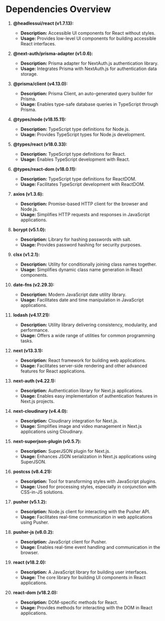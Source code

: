 # Dependencies Overview

1. **@headlessui/react (v1.7.13):**
   - **Description:** Accessible UI components for React without styles.
   - **Usage:** Provides low-level UI components for building accessible React interfaces.

2. **@next-auth/prisma-adapter (v1.0.6):**
   - **Description:** Prisma adapter for NextAuth.js authentication library.
   - **Usage:** Integrates Prisma with NextAuth.js for authentication data storage.

3. **@prisma/client (v4.13.0):**
   - **Description:** Prisma Client, an auto-generated query builder for Prisma.
   - **Usage:** Enables type-safe database queries in TypeScript through Prisma.

4. **@types/node (v18.15.11):**
   - **Description:** TypeScript type definitions for Node.js.
   - **Usage:** Provides TypeScript types for Node.js development.

5. **@types/react (v18.0.33):**
   - **Description:** TypeScript type definitions for React.
   - **Usage:** Enables TypeScript development with React.

6. **@types/react-dom (v18.0.11):**
   - **Description:** TypeScript type definitions for ReactDOM.
   - **Usage:** Facilitates TypeScript development with ReactDOM.

7. **axios (v1.3.6):**
   - **Description:** Promise-based HTTP client for the browser and Node.js.
   - **Usage:** Simplifies HTTP requests and responses in JavaScript applications.

8. **bcrypt (v5.1.0):**
   - **Description:** Library for hashing passwords with salt.
   - **Usage:** Provides password hashing for security purposes.

9. **clsx (v1.2.1):**
   - **Description:** Utility for conditionally joining class names together.
   - **Usage:** Simplifies dynamic class name generation in React components.

10. **date-fns (v2.29.3):**
    - **Description:** Modern JavaScript date utility library.
    - **Usage:** Facilitates date and time manipulation in JavaScript applications.

11. **lodash (v4.17.21):**
    - **Description:** Utility library delivering consistency, modularity, and performance.
    - **Usage:** Offers a wide range of utilities for common programming tasks.

12. **next (v13.3.1):**
    - **Description:** React framework for building web applications.
    - **Usage:** Facilitates server-side rendering and other advanced features for React applications.

13. **next-auth (v4.22.1):**
    - **Description:** Authentication library for Next.js applications.
    - **Usage:** Enables easy implementation of authentication features in Next.js projects.

14. **next-cloudinary (v4.4.0):**
    - **Description:** Cloudinary integration for Next.js.
    - **Usage:** Simplifies image and video management in Next.js applications using Cloudinary.

15. **next-superjson-plugin (v0.5.7):**
    - **Description:** SuperJSON plugin for Next.js.
    - **Usage:** Enhances JSON serialization in Next.js applications using SuperJSON.

16. **postcss (v8.4.21):**
    - **Description:** Tool for transforming styles with JavaScript plugins.
    - **Usage:** Used for processing styles, especially in conjunction with CSS-in-JS solutions.

17. **pusher (v5.1.2):**
    - **Description:** Node.js client for interacting with the Pusher API.
    - **Usage:** Facilitates real-time communication in web applications using Pusher.

18. **pusher-js (v8.0.2):**
    - **Description:** JavaScript client for Pusher.
    - **Usage:** Enables real-time event handling and communication in the browser.

19. **react (v18.2.0):**
    - **Description:** A JavaScript library for building user interfaces.
    - **Usage:** The core library for building UI components in React applications.

20. **react-dom (v18.2.0):**
    - **Description:** DOM-specific methods for React.
    - **Usage:** Provides methods for interacting with the DOM in React applications.
